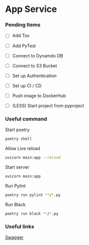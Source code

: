 # App Service


### Pending Items
- [ ] Add Tox
- [ ] Add PyTest
- [ ] Connect to Dynamdo DB
- [ ] Connect to S3 Bucket
- [ ] Set up Authentication
- [ ] Set up CI / CD
- [ ] Push image to DockerHub
- [ ] (LESS) Start project from pyproject


### Useful command
Start poetry
```sh
poetry shell
```
Allow Live reload
```sh
uvicorn main:app --reload
```
Start server
```sh
uvicorn main:app
```
Run Pylint
```sh
poetry run pylint **/*.py
```
Run Black
```sh
poetry run black **/*.py
```
### Useful links
[Swagger](http://localhost:8000/docs)